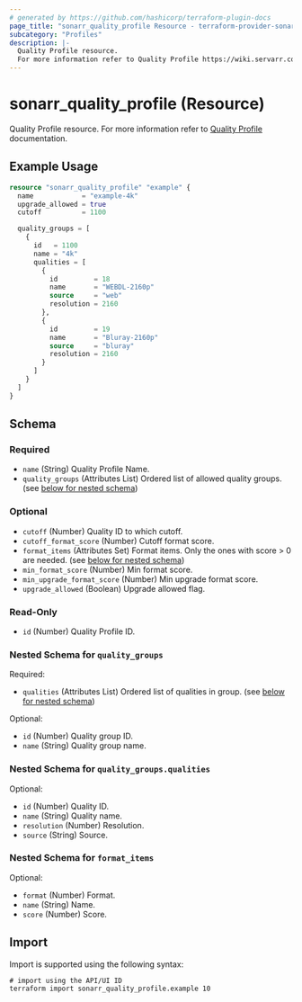 ```yaml
---
# generated by https://github.com/hashicorp/terraform-plugin-docs
page_title: "sonarr_quality_profile Resource - terraform-provider-sonarr"
subcategory: "Profiles"
description: |-
  Quality Profile resource.
  For more information refer to Quality Profile https://wiki.servarr.com/sonarr/settings#quality-profiles documentation.
---
```


# sonarr_quality_profile (Resource)

<!-- subcategory:Profiles -->
Quality Profile resource.
For more information refer to [Quality Profile](https://wiki.servarr.com/sonarr/settings#quality-profiles) documentation.

## Example Usage

```terraform
resource "sonarr_quality_profile" "example" {
  name            = "example-4k"
  upgrade_allowed = true
  cutoff          = 1100

  quality_groups = [
    {
      id   = 1100
      name = "4k"
      qualities = [
        {
          id         = 18
          name       = "WEBDL-2160p"
          source     = "web"
          resolution = 2160
        },
        {
          id         = 19
          name       = "Bluray-2160p"
          source     = "bluray"
          resolution = 2160
        }
      ]
    }
  ]
}
```

<!-- schema generated by tfplugindocs -->
## Schema

### Required

- `name` (String) Quality Profile Name.
- `quality_groups` (Attributes List) Ordered list of allowed quality groups. (see [below for nested schema](#nestedatt--quality_groups))

### Optional

- `cutoff` (Number) Quality ID to which cutoff.
- `cutoff_format_score` (Number) Cutoff format score.
- `format_items` (Attributes Set) Format items. Only the ones with score > 0 are needed. (see [below for nested schema](#nestedatt--format_items))
- `min_format_score` (Number) Min format score.
- `min_upgrade_format_score` (Number) Min upgrade format score.
- `upgrade_allowed` (Boolean) Upgrade allowed flag.

### Read-Only

- `id` (Number) Quality Profile ID.

<a id="nestedatt--quality_groups"></a>
### Nested Schema for `quality_groups`

Required:

- `qualities` (Attributes List) Ordered list of qualities in group. (see [below for nested schema](#nestedatt--quality_groups--qualities))

Optional:

- `id` (Number) Quality group ID.
- `name` (String) Quality group name.

<a id="nestedatt--quality_groups--qualities"></a>
### Nested Schema for `quality_groups.qualities`

Optional:

- `id` (Number) Quality ID.
- `name` (String) Quality name.
- `resolution` (Number) Resolution.
- `source` (String) Source.



<a id="nestedatt--format_items"></a>
### Nested Schema for `format_items`

Optional:

- `format` (Number) Format.
- `name` (String) Name.
- `score` (Number) Score.

## Import

Import is supported using the following syntax:

```shell
# import using the API/UI ID
terraform import sonarr_quality_profile.example 10
```
